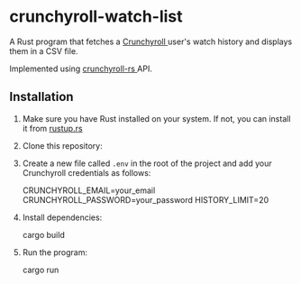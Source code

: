# crunchyroll-watch-list

A Rust program that fetches a <a href="https://www.crunchyroll.com/" target="blank"> Crunchyroll </a> user's watch history and displays them in a CSV file. 

Implemented using <a href="https://github.com/crunchy-labs/crunchyroll-rs" target="blank"> crunchyroll-rs </a> API.

## Installation

1. Make sure you have Rust installed on your system. If not, you can install it from [rustup.rs](https://rustup.rs/)

2. Clone this repository: 

3. Create a new file called `.env` in the root of the project and add your Crunchyroll credentials as follows:

    CRUNCHYROLL_EMAIL=your_email
    CRUNCHYROLL_PASSWORD=your_password
    HISTORY_LIMIT=20

3. Install dependencies:
   
   cargo build
   

4. Run the program:

   cargo run
   



